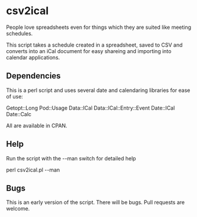 csv2ical
========

People love spreadsheets even for things which they are suited like 
meeting schedules.

This script takes a schedule created in a spreadsheet, saved to CSV
and converts into an iCal document for easy shareing and importing
into calendar applications.

Dependencies
------------

This is a perl script and uses several date and calendaring libraries
for ease of use:

  Getopt::Long
  Pod::Usage
  Data::ICal
  Data::ICal::Entry::Event
  Date::ICal
  Date::Calc

All are available in CPAN.

Help
----

Run the script with the --man switch for detailed help

  perl csv2ical.pl --man

Bugs
----

This is an early version of the script. There will be bugs. Pull 
requests are welcome.

